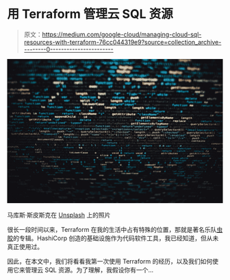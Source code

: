 # 用 Terraform 管理云 SQL 资源

> 原文：<https://medium.com/google-cloud/managing-cloud-sql-resources-with-terraform-76cc044319e9?source=collection_archive---------0----------------------->

![](img/fd9c67d0022940ba5e0a5559f387bf65.png)

马库斯·斯皮斯克在 [Unsplash](https://unsplash.com/s/photos/code?utm_source=unsplash&utm_medium=referral&utm_content=creditCopyText) 上的照片

很长一段时间以来，Terraform 在我的生活中占有特殊的位置，那就是著名乐队[虫胶](https://en.wikipedia.org/wiki/Shellac_(band))的专辑。HashiCorp 创造的基础设施作为代码软件工具，我已经知道，但从未真正使用过。

因此，在本文中，我们将看看我第一次使用 Terraform 的经历，以及我们如何使用它来管理云 SQL 资源。为了理解，我假设你有一个…